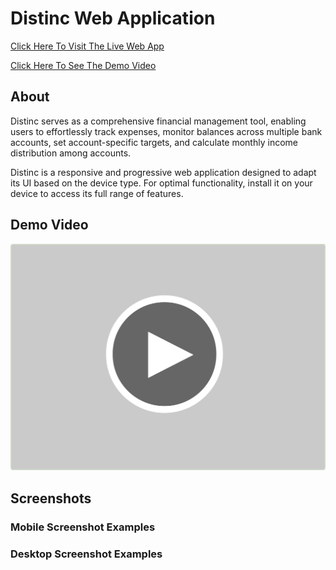# Distinc Web Application

[Click Here To Visit The Live Web App](www.distinc.co.uk 'Click Here To Visit The Live Web App')

[Click Here To See The Demo Video](www.youtube.com 'Click Here To See The Demo Video')

## About

Distinc serves as a comprehensive financial management tool, enabling users to effortlessly track expenses, monitor balances across multiple bank accounts, set account-specific targets, and calculate monthly income distribution among accounts.

Distinc is a responsive and progressive web application designed to adapt its UI based on the device type. For optimal functionality, install it on your device to access its full range of features.

## Demo Video

<!-- TODO: Add the proper link to this video once I've made it and uploaded it to YouTube -->

<a href="https://www.youtube.com/" target="_blank">
    <img src="resources/readmeFiles/youtubeplaybtn.png" alt="Distinc Demo Video">
</a>

## Screenshots

### Mobile Screenshot Examples

<!-- TODO: add 3-4 screenshots here of the app -->

### Desktop Screenshot Examples

<!-- TODO: add 3-4 screenshots here of the app -->
